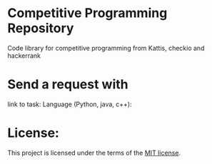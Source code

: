 # Competitive Programming Repository
Code library for competitive programming from Kattis, checkio and hackerrank


# Send a request with
link to task:
Language (Python, java, c++):


# License:

This project is licensed under the terms of the [MIT license](Competitive-Programming/LICENSE).
